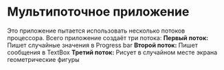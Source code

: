 # Мультипоточное приложение
Это приложение пытается использовать несколько потоков процессора.
Всего приложение создаёт три потока:
**Первый поток:** Пишет случайные значения в Progress bar
**Второй поток:** Пишет сообщения в TextBox
**Третий поток:** Рисует в случайном месте экрана геометрические фигуры
